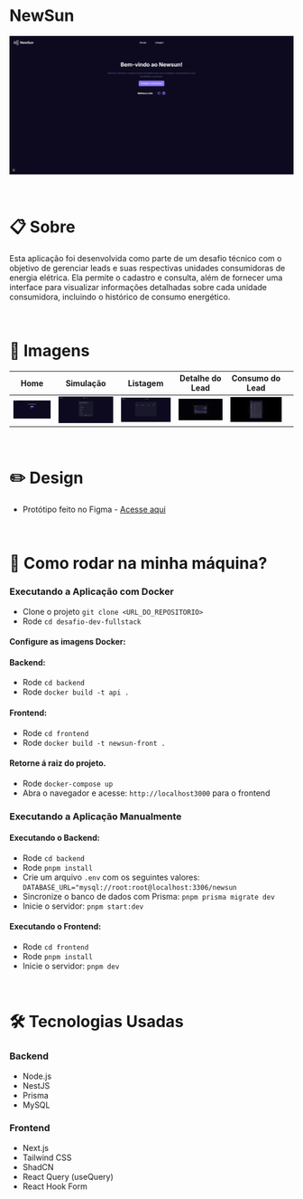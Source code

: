 # NewSun

![App Screenshot](frontend/public/image/image1.png)

<!-- #### Acesse o projeto aqui -> [Ensinio](https://ensinio-ten.vercel.app/)  -->

<br>

# 📋 Sobre

Esta aplicação foi desenvolvida como parte de um desafio técnico com o objetivo de gerenciar leads e suas respectivas unidades consumidoras de energia elétrica. Ela permite o cadastro e consulta, além de fornecer uma interface para visualizar informações detalhadas sobre cada unidade consumidora, incluindo o histórico de consumo energético.

<br>

# 🔮 Imagens

|                   Home                    |                   Simulação                    |                     Listagem                      |                          Detalhe do Lead                          | Consumo do Lead                              |     |
| :---------------------------------------: | :--------------------------------------------: | :-----------------------------------------------: | :---------------------------------------------------------------: | -------------------------------------------- | --- |
| ![Home](frontend/public/image/image1.png) | ![Simulação](frontend/public/image/image2.png) | ![Toggle Todos](frontend/public/image/image3.png) | ![Limpa as que estão completas](frontend/public/image/image4.png) | ![Consumo](frontend/public/image/image5.png) |

<br>

# ✏️ Design

- Protótipo feito no Figma - [Acesse aqui](https://www.figma.com/design/gTO4GRnWr2VfjjDQrATbPR/NewSun-Energy?node-id=0-1&t=kaOGtNBkz8tRYPEW-1)

<br>

# 🔧 Como rodar na minha máquina?

### Executando a Aplicação com Docker

- Clone o projeto `git clone <URL_DO_REPOSITORIO>`
- Rode `cd desafio-dev-fullstack`

#### Configure as imagens Docker:

#### Backend:

- Rode `cd backend`
- Rode `docker build -t api .`

#### Frontend:

- Rode `cd frontend`
- Rode `docker build -t newsun-front .`

#### Retorne á raiz do projeto.

- Rode `docker-compose up`
- Abra o navegador e acesse: `http://localhost3000` para o frontend

### Executando a Aplicação Manualmente

#### Executando o Backend:

- Rode `cd backend`
- Rode `pnpm install`
- Crie um arquivo `.env` com os seguintes valores:
  `DATABASE_URL="mysql://root:root@localhost:3306/newsun`
- Sincronize o banco de dados com Prisma: `pnpm prisma migrate dev`
- Inicie o servidor: `pnpm start:dev`

#### Executando o Frontend:

- Rode `cd frontend`
- Rode `pnpm install`
- Inicie o servidor: `pnpm dev`

<br>

# 🛠 Tecnologias Usadas

### Backend

- Node.js
- NestJS
- Prisma
- MySQL

### Frontend

- Next.js
- Tailwind CSS
- ShadCN
- React Query (useQuery)
- React Hook Form
